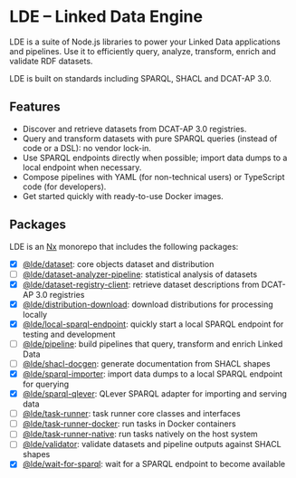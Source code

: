 # LDE – Linked Data Engine

LDE is a suite of Node.js libraries to power your Linked Data applications and pipelines.
Use it to efficiently query, analyze, transform, enrich and validate RDF datasets.

LDE is built on standards including SPARQL, SHACL and DCAT-AP 3.0.

## Features

* Discover and retrieve datasets from DCAT-AP 3.0 registries.
* Query and transform datasets with pure SPARQL queries (instead of code or a DSL): no vendor lock-in.
* Use SPARQL endpoints directly when possible; import data dumps to a local endpoint when necessary.
* Compose pipelines with YAML (for non-technical users) or TypeScript code (for developers). 
* Get started quickly with ready-to-use Docker images.

## Packages

LDE is an [Nx](https://nx.dev) monorepo that includes the following packages:

* [x] [@lde/dataset](packages/dataset): core objects dataset and distribution
* [ ] [@lde/dataset-analyzer-pipeline](packages/dataset-analyzer-pipeline): statistical analysis of datasets
* [x] [@lde/dataset-registry-client](packages/dataset-registry-client): retrieve dataset descriptions from DCAT-AP 3.0 registries
* [x] [@lde/distribution-download](packages/distribution-download): download distributions for processing locally
* [x] [@lde/local-sparql-endpoint](packages/pipeline): quickly start a local SPARQL endpoint for testing and development
* [ ] [@lde/pipeline](packages/pipeline): build pipelines that query, transform and enrich Linked Data
* [ ] [@lde/shacl-docgen](packages/shacl-docgen): generate documentation from SHACL shapes
* [x] [@lde/sparql-importer](packages/sparql-importer): import data dumps to a local SPARQL endpoint for querying
* [x] [@lde/sparql-qlever](packages/sparql-qlever): QLever SPARQL adapter for importing and serving data
* [ ] [@lde/task-runner](packages/task-runner): task runner core classes and interfaces
* [ ] [@lde/task-runner-docker](packages/task-runner-docker): run tasks in Docker containers
* [ ] [@lde/task-runner-native](packages/task-runner-native): run tasks natively on the host system
* [ ] [@lde/validator](packages/validator): validate datasets and pipeline outputs against SHACL shapes
* [x] [@lde/wait-for-sparql](packages/wait-for-sparql): wait for a SPARQL endpoint to become available

